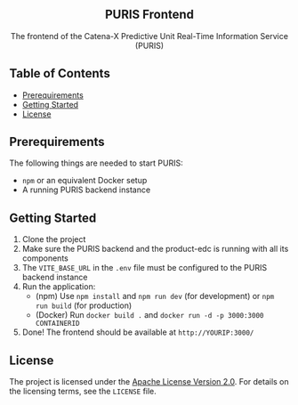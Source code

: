 <div align="center">
  <h2 align="center">PURIS Frontend</h2>
  The frontend of the Catena-X Predictive Unit Real-Time Information Service (PURIS)
</div>

## Table of Contents
- [Prerequirements](#prerequirements)
- [Getting Started](#getting-started)
- [License](#license)


## Prerequirements
The following things are needed to start PURIS:

- `npm` or an equivalent Docker setup
- A running PURIS backend instance


## Getting Started
1. Clone the project
2. Make sure the PURIS backend and the product-edc is running with all its components
3. The `VITE_BASE_URL` in the `.env` file must be configured to the PURIS backend instance
4. Run the application:
    - (npm) Use `npm install` and `npm run dev` (for development) or `npm run build` (for production)
    - (Docker) Run `docker build .` and `docker run -d -p 3000:3000 CONTAINERID`
5. Done! The frontend should be available at `http://YOURIP:3000/`


## License
The project is licensed under the [Apache License Version 2.0](https://www.apache.org/licenses/LICENSE-2.0).
For details on the licensing terms, see the `LICENSE` file.
